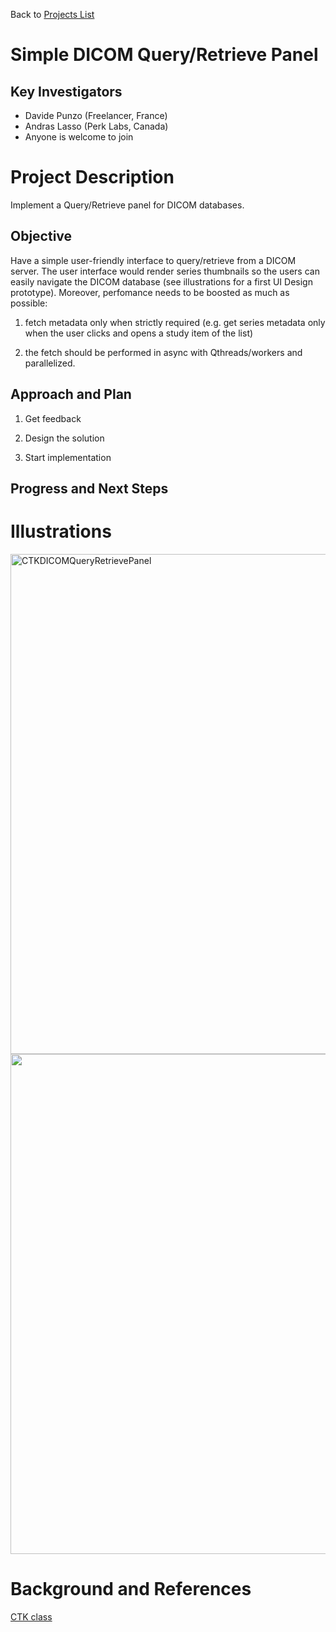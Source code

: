 Back to [Projects List](../../README.md#ProjectsList)

# Simple DICOM Query/Retrieve Panel

## Key Investigators

- Davide Punzo (Freelancer, France) 
- Andras Lasso (Perk Labs, Canada)
- Anyone is welcome to join

# Project Description

Implement a Query/Retrieve panel for DICOM databases.

## Objective

Have a simple user-friendly interface to query/retrieve from a DICOM server.
The user interface would render series thumbnails so the users can easily navigate the DICOM database
(see illustrations for a first UI Design prototype).
Moreover, perfomance needs to be boosted as much as possible: 

1) fetch metadata only when strictly required (e.g. get series metadata only when the user clicks and opens a study item of the list)

2) the fetch should be performed in async with Qthreads/workers and parallelized.


## Approach and Plan

1) Get feedback

2) Design the solution

3) Start implementation

## Progress and Next Steps


# Illustrations
<img alt="CTKDICOMQueryRetrievePanel" src="CTKDICOMQueryRetrievePanel.png" width="800"/>
<img alt="" src="PrototypeDICOMQueryRetrievePanel.png" width="800"/>

# Background and References
[CTK class](https://github.com/commontk/CTK/blob/master/Libs/DICOM/Widgets/ctkDICOMQueryRetrieveWidget.cpp)
